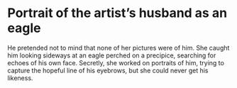 Portrait of the artist’s husband as an eagle
=============================================He pretended not to mind that none of her pictures were of him. She caught him looking sideways at an eagle perched on a precipice, searching for echoes of his own face. Secretly, she worked on portraits of him, trying to capture the hopeful line of his eyebrows, but she could never get his likeness.
